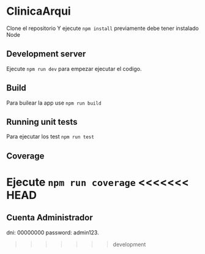 # ClinicaArqui

Clone el repositorio
Y ejecute `npm install` previamente debe tener instalado Node

## Development server

Ejecute `npm run dev` para empezar ejecutar el codigo.

## Build

Para builear la app use `npm run build`

## Running unit tests

Para ejecutar los test `npm run test`

## Coverage

Ejecute `npm run coverage`
<<<<<<< HEAD
=======

## Cuenta Administrador

dni: 00000000
password: admin123.
>>>>>>> development

